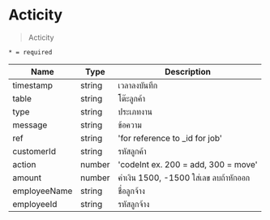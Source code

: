 # Acticity
> Acticity

`* = required`

| Name | Type | Description
| ----|----|----------- 
timestamp | string | เวลาลงบันทึก 
table | string | โต๊ะลูกค้า
type | string |  ประเภทงาน
message | string |  ข้อความ          
ref | string |  'for reference to _id for job'
customerId | string | รหัสลูกค้า
action | number | 'codeInt ex. 200 = add, 300 = move'          
amount | number | ค่าเงิน 1500, -1500 ใส่เลข ลบถ้าหักออก
employeeName | string |  ชื่อลูกจ้าง          
employeeId | string |  รหัสลูกจ้าง